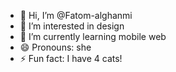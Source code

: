 - 👋 Hi, I’m @Fatom-alghanmi
- 👀 I’m interested in design
- 🌱 I’m currently learning mobile web
- 😄 Pronouns: she
- ⚡ Fun fact: I have 4 cats!

<!---
Fatom-alghanmi/Fatom-alghanmi is a ✨ special ✨ repository because its `README.md` (this file) appears on your GitHub profile.
You can click the Preview link to take a look at your changes.
--->
